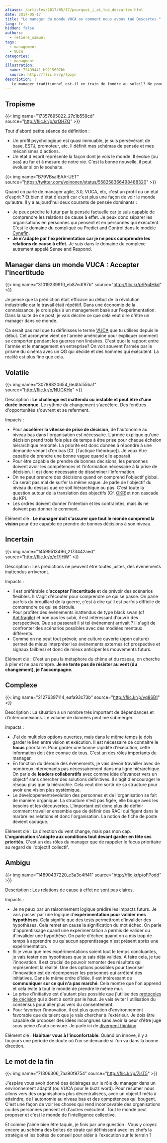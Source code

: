 ```yaml
---
aliases: /articles/2017/05/17/pourquoi_j_ai_tue_descartes.html
date: 2017-05-17
title: "Le manager du monde VUCA ou comment nous avons tué Descartes "
lang: fr
hidden: false
authors:
  - retiere_samuel
tags:
  - management
  - VUCA
categories:
  - managment
illustration:
  name: 72499441_b9215607bb
  source: http://flic.kr/p/7pzyn
description: |
   Le manager traditionnel est-il en train de fondre au soleil? Ne pourrait-on pas plutôt parler d'adaptation nécessaire aux changements (climatiques)? Je me propose de vous donner ma vision du manager de demain.
---
```



## Tropisme

{{< img name="17357695022_27c1b559cd" source="http://flic.kr/p/srQHZQ" >}}

Tout d'abord petite séance de définition :
- Un profil psychologique est quasi immuable, je suis persévérant de base, ESTJ, promoteur, etc. Il définit mes schémas de pensée et mes mécanismes d'actions.
- Un état d'esprit représente la façon dont je vois le monde. Il évolue (ou pas) au fur et à mesure de notre vie. C'est la bonne nouvelle, il peut évoluer si on le souhaite.

{{< img name="B79VBsaIEAA-UET" source="https://twitter.com/voinonen/status/558258366498488320" >}}

Quand on parle de manager agile, 3.0, VUCA, etc, c'est un profil ou un état d'esprit ? Et bien d'état d'esprit car c'est plus une façon de voir le monde qu'autre. Il y a aujourd'hui deux courants de pensée dominants :
- Je peux prédire le futur par la pensée factuelle car je suis capable de comprendre les relations de cause à effet. Je peux donc séparer les organisations en personnes qui pensent et en personnes qui éxécutent. C'est le domaine du compliqué ou Predict and Control dans le modèle [Cynefin].
- **Je m'adapte par l'expérimentation car je ne peux comprendre les relations de cause à effet.** Je suis dans le domaine du complexe autrement appelé Sense and Respond.

## Manager dans un monde VUCA : Accepter l'incertitude

{{< img name="31019239910_eb87edf97b" source="http://flic.kr/p/Pg4Hkd" >}}

Je pense que la prédiction était efficace au début de la révolution industrielle car le travail était répétitif. Dans une économie de la connaissance, je crois plus à un management basé sur l'expérimentation. Dans la suite de ce post, je vais décrire ce que cela veut dire d'être un manager dans ce monde.

Ca serait pas mal que tu définisses le terme [VUCA] que tu utilises depuis le début. Cet acronyme vient de l'armée américaine pour expliquer comment se comporter pendant les guerres non linéaires. C'est quoi le rapport entre l'armée et le management en entreprise? On voit souvent l'armée par le prisme du cinéma avec un QG qui décide et des hommes qui exécutent. La réalité est plus fine que cela.

## Volatile

{{< img name="30788820654_6e40c55baf" source="http://flic.kr/p/NUGKHq" >}}

Description : **Le challenge est inattendu ou instable et peut être d'une durée inconnue.** Le rythme du changement s'accélère. Des fenêtres d'opportunités s'ouvrent et se referment.

Impacts :
- Pour **accélérer la vitesse de prise de décision**, de l'autonomie au niveau bas dans l'organisation est nécessaire. L'armée explique qu'une décision prend trois fois plus de temps à être prise pour chaque échelon hiérarchique remonté. La priorité est donc donnée à répondre à une demande venant d'en bas (Cf. [Tactique théorique]). Je veux être capable de prendre une bonne vague quand elle apparait.
- Pour être capable de prendre de bonnes décisions, les personnes doivent avoir les compétences et l'information nécessaire à la prise de décision. Il est donc nécessaire de disséminer l'information.
- On ne peut prendre des décisions quand on comprend l'objectif global. Ca serait pas mal de surfer la même vague. Je parle de l'objectif du niveau du dessus que ce soit hiérarchique ou pas. C'est toute la question autour de la translation des objectifs (Cf. [OKR])et non cascade du KPI.
- Les ordres doivent donner l'intention et les contraintes, mais ils ne doivent pas donner le comment.

Elément clé : **Le manager doit s'assurer que tout le monde comprend la vision** pour être capable de prendre de bonnes décisions à son niveau.

## Incertain

{{< img name="14599513496_2173442aed" source="http://flic.kr/p/of7jHW" >}}

Description : Les prédictions ne peuvent être toutes justes, des évènements inattendus arriveront.

Impacts :
- Il est préférable d'**accepter l'incertitude** et de prévoir des scénarios flexibles. Il s'agit d'écouter pour comprendre ce qui se passe. On parle parfois du brouillard de la guerre, c'est à dire qu'il est parfois difficile de comprendre ce qui se déroule.
- Pour profiter des évènements inattendus de type black swan (cf [Antifragile]) et non pas les subir, il est intéressant d'ouvrir des perspectives. Que se passerait il si tel évènement arrivait ? Il s'agit de confronter des scénarios possibles avec des modèles mentaux différents.
- Comme on ne peut tout prévoir, une culture ouverte (open culture) permet de mieux interpréter les évènements externes (cf prospective et signaux failbles) et donc de mieux anticiper les mouvements futurs.

Elément clé : C'est un peu la métaphore du chène et du roseau, on cherche à plier et ne pas rompre. **Je ne tente pas de résister au vent (du changement), je l'accompagne.**

## Complexe

{{< img name="21276397114_eafa93c73b" source="http://flic.kr/p/yq86B1" >}}

Description : La situation a un nombre très important de dépendances et d'interconnexions. Le volume de données peut me submerger.

Impacts :
- J'ai de multiples options ouvertes, mais dans le même temps je dois garder le lien entre vision et exécution. Il est nécessaire de connaitre le **focus** prioritaire. Pour garder une bonne rapidité d'exécution, cette information doit être connue de tous. C'est un des rôles importants du manager.
- En fonction du déroulé des évènements, je vais devoir travailler avec de nombreux intervenants pas nécessairement dans ma ligne hiérarchique. On parle de **leaders collaboratifs** avec comme idée d'avancer vers un objectif sans chercher des solutions définitives. Il s'agit d'encourager le réseau plus que la hiérarchie. Cela veut dire sortir de sa structure pour avoir une vision plus systémique.
- Le développement/évolution des personnes et de l'organisation se fait de manière organique. La structure n'est pas figée, elle bouge avec les besoins et les découvertes. L'important est donc plus de définir comment travailler ensemble que de définir des RACI qui figent dans le marbre les relations et donc l'organisation. La notion de fiche de poste devient caduque.

Elément clé : La direction du vent change, mais pas mon cap. **L'organisation s'adapte aux conditions tout devant garder en tête ses priorités.** C'est un des rôles du manager que de rappeler le focus prioritaire au regard de l'objectif collectif.

## Ambigu

{{< img name="14890437220_e3a3c4ff41" source="http://flic.kr/p/oFPodd" >}}

Description : Les relations de cause à effet ne sont pas claires.

Impacts :
- Je ne peux par un raisonnement logique prédire les impacts futurs. Je vais passer par une logique d'**expérimentation pour valider mes hypothèses**. Cela signifie que des tests permettront d'invalider des hypothèses. Cela remet en cause la signification du mot échec. On parle d'apprentissage quand une expérimentation a permis de valider ou d'invalider une hypothèse. On parle d'échec quand on a mis trop de temps à apprendre ou qu'aucun apprentissage n'est présent après une expérimentation.
- Si je veux que mes expérimentations soient tout le temps concluantes, je vais tester des hypothèses que je sais déjà valides. A faire cela, je tue l'innovation. Il est crucial de pouvoir remonter des résultats qui représentent la réalité. Une des options possibles pour favoriser l'innovation est de récompenser les personnes qui arrêtent des initiatives. Dans le même ordre d'idée, il est intéressant de **communiquer sur ce qui n'a pas marché**. Cela montre que l'on apprend et cela évite à tout le monde de prendre le même mur.
- La prise d'initiative est d'autant plus possible que j'utilise des [protocoles de décision] qui aident à sortir par le haut. Je vais éviter l'utilisation du consensus pour aller plus vers du consentement.
- Pour favoriser l'innovation, il est plus question d'environnement favorable que de talent que je vais chercher à l'extérieur. Je dois être capable de proposer des idées incongrues sans avoir la peur d'être jugé sous peine d'auto censure. Je parle ici de [divergent thinking].

Elément clé : **Habituer vous à l'inconfortable**. Quand on innove, il y a toujours une période de doute où l'on se demande si l'on va dans la bonne direction.

## Le mot de la fin

{{< img name="71306306_7aa90f9754" source="http://flic.kr/p/7isT5" >}}

J'espère vous avoir donné des éclairages sur le rôle du manager dans un environnement adaptif (ou VUCA pour le buzz word). Pour résumer nous allons vers des organisations plus décentralisées, avec un objectif méta à atteindre, de l'autonomie au niveau bas et des compétences qui bougent. C'est une façon de voir les choses qui rend inconcevable des organisations ou des personnes pensent et d'autres exécutent. Tout le monde peut proposer et c'est le monde de l'intelligence collective.

Et comme j'aime bien être taquin, je finis par une question : Vous y croyez encore au schéma des boites de strate qui définissent avec les chefs la stratégie et les boites de conseil pour aider à l'exécution sur le terrain ?

[Cynefin]: https://www.novencia.com/cynefin-design-thinking-sens/
[VUCA]: https://en.wikipedia.org/wiki/Volatility,_uncertainty,_complexity_and_ambiguity
[Antifragile]: /articles/2017/03/24/antifragile
[protocoles de décision]: /articles/2017/03/06/decisions_making
[divergent thinking]: /articles/2017/03/08/divergent_thinking
[OKR]: https://en.wikipedia.org/wiki/OKR
